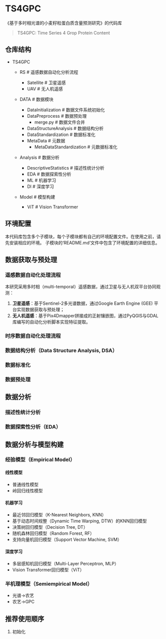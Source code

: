 # TS4GPC
《基于多时相光谱的小麦籽粒蛋白质含量预测研究》的代码库
> TS4GPC: Time Series 4 Grop Protein Content

## 仓库结构
- TS4GPC

    - RS # 遥感数据自动化分析流程
        - Satellite # 卫星遥感
        - UAV # 无人机遥感

    - DATA # 数据模块
        - DataInitialization # 数据文件系统初始化
        - DataPreprocess # 数据预处理
            - merge.py # 数据文件合并
        - DataStructureAnalysis # 数据结构分析
        - DataStandardization # 数据标准化
        - MetaData # 元数据
            - MetaDataStandardization # 元数据标准化

    - Analysis # 数据分析
        - DescriptiveStatistics # 描述性统计分析
        - EDA # 数据探索性分析
        - ML # 机器学习
        - Dl # 深度学习

    - Model # 模型构建
        - ViT # Vision Transformer

## 环境配置
本代码库包含多个子模块，每个子模块都有自己的环境配置文件。在使用之前，请先安装相应的环境。
子模块的‘README.md’文件中包含了环境配置的详细信息。

## 数据获取与预处理
### 遥感数据自动化处理流程
本研究采用多时相（multi-temporal）遥感数据，通过卫星与无人机双平台协同观测：
1. **卫星遥感**：基于Sentinel-2多光谱数据，通过Google Earth Engine (GEE) 平台实现数据获取与预处理；
2. **无人机遥感**：基于Pix4Dmapper拼接成的正射镶嵌图，通过PyQGIS与GDAL库编写的自动化分析脚本实现特征提取。
### 时序数据自动化处理流程
### 数据结构分析（Data Structure Analysis, DSA）
### 数据标准化
### 数据预处理
## 数据分析
### 描述性统计分析
### 数据探索性分析（EDA）

## 数据分析与模型构建
### 经验模型（Empirical Model）
#### 线性模型
- 普通线性模型
- 岭回归线性模型
#### 机器学习
- 最近邻回归模型（K-Nearest Neighbors, KNN）
- 基于动态时间规整（Dynamic Time Warping, DTW）的KNN回归模型
- 决策树回归模型（Decision Tree, DT）
- 随机森林回归模型（Random Forest, RF）
- 支持向量机回归模型（Support Vector Machine, SVM）
#### 深度学习
- 多层感知机回归模型（Multi-Layer Perceptron, MLP）
- Vision Transformer回归模型（ViT）
### 半机理模型（Semiempirical Model）
- 光谱→农艺
- 农艺→GPC


## 推荐使用顺序
1. 初始化